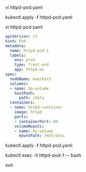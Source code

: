 vi httpd-pod.yaml 

kubectl apply -f httpd-pod.yaml 

vi httpd-pod.yaml 

```yaml
apiVersion: v1
kind: Pod
metadata:
  name: httpd-pod-1
  labels:
    env: prod 
    type: front-end
    app: httpd-ws
spec:
  nodeName: kworker2
  volumes:
  - name: hp-volume
    hostPath:
      path: /data
  containers:
  - name: httpd-container
    image: httpd
    ports:
    - containerPort: 80
    volumeMounts:
    - name: hp-volume
      mountPath: /mnt/docs
```

kubectl apply -f httpd-pod.yaml 

kubectl exec -it httpd-pod-1 -- bash

exit
